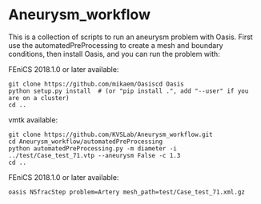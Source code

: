 # Aneurysm_workflow

This is a collection of scripts to run an aneurysm problem with Oasis. First use the automatedPreProcessing to create a mesh
and boundary conditions, then install Oasis, and you can run the problem with:

FEniCS 2018.1.0 or later available:
```
git clone https://github.com/mikaem/Oasiscd Oasis
python setup.py install  # (or "pip install .", add "--user" if you are on a cluster)
cd ..
````
vmtk available:
```
git clone https://github.com/KVSLab/Aneurysm_workflow.git
cd Aneurysm_workflow/automatedPreProcessing
python automatedPreProcessing.py -m diameter -i ../test/Case_test_71.vtp --aneurysm False -c 1.3
cd ..
```

FEniCS 2018.1.0 or later available:
```
oasis NSfracStep problem=Artery mesh_path=test/Case_test_71.xml.gz
```
